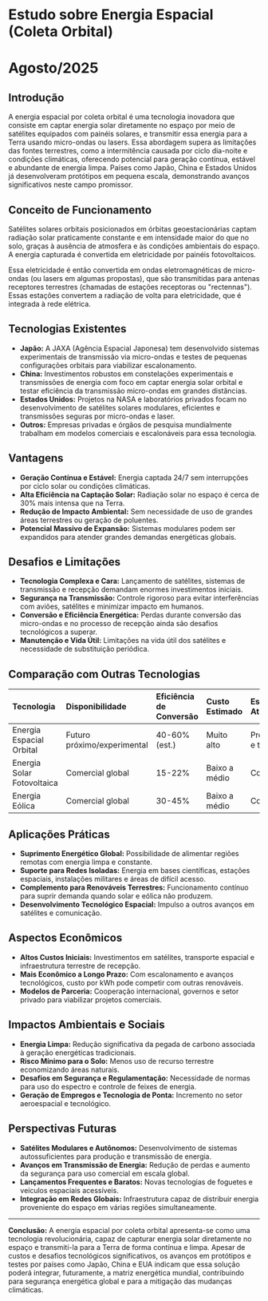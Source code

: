 # Estudo sobre Energia Espacial (Coleta Orbital)
# Agosto/2025

## Introdução

A energia espacial por coleta orbital é uma tecnologia inovadora que consiste em captar energia solar diretamente no espaço por meio de satélites equipados com painéis solares, e transmitir essa energia para a Terra usando micro-ondas ou lasers. Essa abordagem supera as limitações das fontes terrestres, como a intermitência causada por ciclo dia-noite e condições climáticas, oferecendo potencial para geração contínua, estável e abundante de energia limpa. Países como Japão, China e Estados Unidos já desenvolveram protótipos em pequena escala, demonstrando avanços significativos neste campo promissor.

## Conceito de Funcionamento

Satélites solares orbitais posicionados em órbitas geoestacionárias captam radiação solar praticamente constante e em intensidade maior do que no solo, graças à ausência de atmosfera e às condições ambientais do espaço. A energia capturada é convertida em eletricidade por painéis fotovoltaicos.

Essa eletricidade é então convertida em ondas eletromagnéticas de micro-ondas (ou lasers em algumas propostas), que são transmitidas para antenas receptores terrestres (chamadas de estações receptoras ou "rectennas"). Essas estações convertem a radiação de volta para eletricidade, que é integrada à rede elétrica.

## Tecnologias Existentes

- **Japão:** A JAXA (Agência Espacial Japonesa) tem desenvolvido sistemas experimentais de transmissão via micro-ondas e testes de pequenas configurações orbitais para viabilizar escalonamento.
- **China:** Investimentos robustos em constelações experimentais e transmissões de energia com foco em captar energia solar orbital e testar eficiência da transmissão micro-ondas em grandes distâncias.
- **Estados Unidos:** Projetos na NASA e laboratórios privados focam no desenvolvimento de satélites solares modulares, eficientes e transmissões seguras por micro-ondas e laser.
- **Outros:** Empresas privadas e órgãos de pesquisa mundialmente trabalham em modelos comerciais e escalonáveis para essa tecnologia.


## Vantagens

- **Geração Contínua e Estável:** Energia captada 24/7 sem interrupções por ciclo solar ou condições climáticas.
- **Alta Eficiência na Captação Solar:** Radiação solar no espaço é cerca de 30% mais intensa que na Terra.
- **Redução de Impacto Ambiental:** Sem necessidade de uso de grandes áreas terrestres ou geração de poluentes.
- **Potencial Massivo de Expansão:** Sistemas modulares podem ser expandidos para atender grandes demandas energéticas globais.


## Desafios e Limitações

- **Tecnologia Complexa e Cara:** Lançamento de satélites, sistemas de transmissão e recepção demandam enormes investimentos iniciais.
- **Segurança na Transmissão:** Controle rigoroso para evitar interferências com aviões, satélites e minimizar impacto em humanos.
- **Conversão e Eficiência Energética:** Perdas durante conversão das micro-ondas e no processo de recepção ainda são desafios tecnológicos a superar.
- **Manutenção e Vida Útil:** Limitações na vida útil dos satélites e necessidade de substituição periódica.


## Comparação com Outras Tecnologias

| Tecnologia | Disponibilidade | Eficiência de Conversão | Custo Estimado | Estado Atual |
| :-- | :-- | :-- | :-- | :-- |
| Energia Espacial Orbital | Futuro próximo/experimental | 40-60% (est.) | Muito alto | Protótipos e testes |
| Energia Solar Fotovoltaica | Comercial global | 15-22% | Baixo a médio | Comercial |
| Energia Eólica | Comercial global | 30-45% | Baixo a médio | Comercial |

## Aplicações Práticas

- **Suprimento Energético Global:** Possibilidade de alimentar regiões remotas com energia limpa e constante.
- **Suporte para Redes Isoladas:** Energia em bases científicas, estações espaciais, instalações militares e áreas de difícil acesso.
- **Complemento para Renováveis Terrestres:** Funcionamento contínuo para suprir demanda quando solar e eólica não produzem.
- **Desenvolvimento Tecnológico Espacial:** Impulso a outros avanços em satélites e comunicação.


## Aspectos Econômicos

- **Altos Custos Iniciais:** Investimentos em satélites, transporte espacial e infraestrutura terrestre de recepção.
- **Mais Econômico a Longo Prazo:** Com escalonamento e avanços tecnológicos, custo por kWh pode competir com outras renováveis.
- **Modelos de Parceria:** Cooperação internacional, governos e setor privado para viabilizar projetos comerciais.


## Impactos Ambientais e Sociais

- **Energia Limpa:** Redução significativa da pegada de carbono associada à geração energéticas tradicionais.
- **Risco Mínimo para o Solo:** Menos uso de recurso terrestre economizando áreas naturais.
- **Desafios em Segurança e Regulamentação:** Necessidade de normas para uso do espectro e controle de feixes de energia.
- **Geração de Empregos e Tecnologia de Ponta:** Incremento no setor aeroespacial e tecnológico.


## Perspectivas Futuras

- **Satélites Modulares e Autônomos:** Desenvolvimento de sistemas autossuficientes para produção e transmissão de energia.
- **Avanços em Transmissão de Energia:** Redução de perdas e aumento da segurança para uso comercial em escala global.
- **Lançamentos Frequentes e Baratos:** Novas tecnologias de foguetes e veículos espaciais acessíveis.
- **Integração em Redes Globais:** Infraestrutura capaz de distribuir energia proveniente do espaço em várias regiões simultaneamente.

***

**Conclusão:** A energia espacial por coleta orbital apresenta-se como uma tecnologia revolucionária, capaz de capturar energia solar diretamente no espaço e transmiti-la para a Terra de forma contínua e limpa. Apesar de custos e desafios tecnológicos significativos, os avanços em protótipos e testes por países como Japão, China e EUA indicam que essa solução poderá integrar, futuramente, a matriz energética mundial, contribuindo para segurança energética global e para a mitigação das mudanças climáticas.

